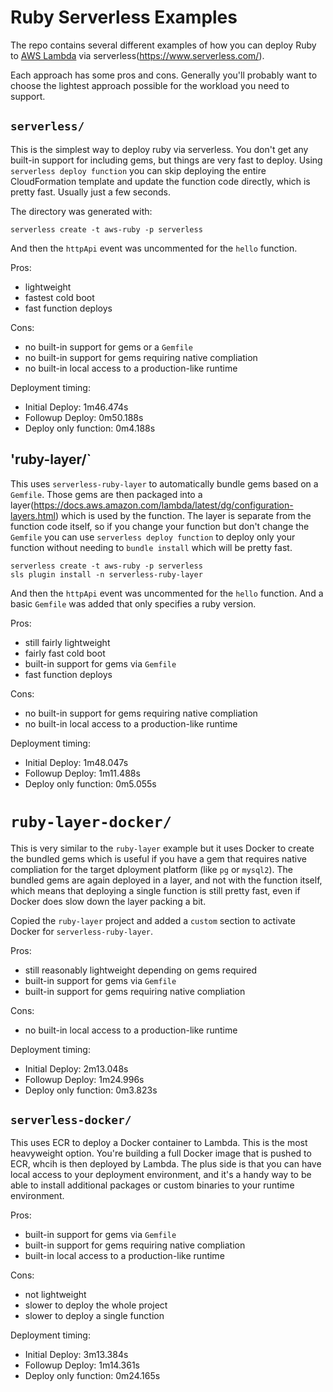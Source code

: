 # Ruby Serverless Examples

The repo contains several different examples of how you can deploy Ruby to
[AWS Lambda](https://aws.amazon.com/lambda/) via
serverless(https://www.serverless.com/).

Each approach has some pros and cons. Generally you'll probably want to choose the lightest approach
possible for the workload you need to support.

## `serverless/`

This is the simplest way to deploy ruby via serverless. You don't get any built-in support for including
gems, but things are very fast to deploy. Using `serverless deploy function` you can skip deploying the
entire CloudFormation template and update the function code directly, which is pretty fast. Usually just
a few seconds.

The directory was generated with:

```
serverless create -t aws-ruby -p serverless
```

And then the `httpApi` event was uncommented for the `hello` function.

Pros:
* lightweight
* fastest cold boot
* fast function deploys

Cons:
* no built-in support for gems or a `Gemfile`
* no built-in support for gems requiring native compliation
* no built-in local access to a production-like runtime

Deployment timing:
* Initial Deploy: 1m46.474s
* Followup Deploy: 0m50.188s
* Deploy only function: 0m4.188s

## 'ruby-layer/`

This uses `serverless-ruby-layer` to automatically bundle gems based on a `Gemfile`. Those gems
are then packaged into a layer(https://docs.aws.amazon.com/lambda/latest/dg/configuration-layers.html)
which is used by the function. The layer is separate from the function code itself, so if you change your
function but don't change the `Gemfile` you can use `serverless deploy function` to deploy only your function
without needing to `bundle install` which will be pretty fast.

```
serverless create -t aws-ruby -p serverless
sls plugin install -n serverless-ruby-layer
```

And then the `httpApi` event was uncommented for the `hello` function. And a basic `Gemfile` was
added that only specifies a ruby version.

Pros:
* still fairly lightweight
* fairly fast cold boot
* built-in support for gems via `Gemfile`
* fast function deploys

Cons:
* no built-in support for gems requiring native compliation
* no built-in local access to a production-like runtime

Deployment timing:
* Initial Deploy: 1m48.047s
* Followup Deploy: 1m11.488s
* Deploy only function: 0m5.055s

# `ruby-layer-docker/`

This is very similar to the `ruby-layer` example but it uses Docker to create the bundled gems which is
useful if you have a gem that requires native compliation for the target dployment platform (like `pg`
or `mysql2`). The bundled gems are again deployed in a layer, and not with the function itself, which means
that deploying a single function is still pretty fast, even if Docker does slow down the layer packing a bit.

Copied the `ruby-layer` project and added a `custom` section to activate Docker for `serverless-ruby-layer`.

Pros:
* still reasonably lightweight depending on gems required
* built-in support for gems via `Gemfile`
* built-in support for gems requiring native compliation

Cons:
* no built-in local access to a production-like runtime



Deployment timing:
* Initial Deploy: 2m13.048s
* Followup Deploy: 1m24.996s
* Deploy only function: 0m3.823s

## `serverless-docker/`

This uses ECR to deploy a Docker container to Lambda. This is the most heavyweight option. You're building
a full Docker image that is pushed to ECR, whcih is then deployed by Lambda. The plus side is that you can
have local access to your deployment environment, and it's a handy way to be able to install additional
packages or custom binaries to your runtime environment.

Pros:
* built-in support for gems via `Gemfile`
* built-in support for gems requiring native compliation
* built-in local access to a production-like runtime

Cons:
* not lightweight
* slower to deploy the whole project
* slower to deploy a single function

Deployment timing:
* Initial Deploy: 3m13.384s
* Followup Deploy: 1m14.361s
* Deploy only function: 0m24.165s

